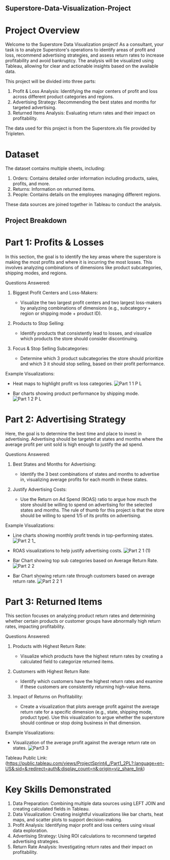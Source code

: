 ## Superstore-Data-Visualization-Project


# Project Overview
  Welcome to the Superstore Data Visualization project! As a consultant, your task is to analyze Superstore's operations to identify areas of profit and loss, recommend advertising strategies, and assess return rates to increase profitability and avoid bankruptcy. The analysis will be visualized using Tableau, allowing for clear and actionable insights based on the available data.

  This project will be divided into three parts:

  1. Profit & Loss Analysis: Identifying the major centers of profit and loss across different product categories and regions.
  2. Advertising Strategy: Recommending the best states and months for targeted advertising.
  3. Returned Items Analysis: Evaluating return rates and their impact on profitability.

The data used for this project is from the Superstore.xls file provided by Tripleten.

# Dataset

The dataset contains multiple sheets, including:

  1. Orders: Contains detailed order information including products, sales, profits, and more.
  2. Returns: Information on returned items.
  3. People: Contains details on the employees managing different regions.

  These data sources are joined together in Tableau to conduct the analysis.

## Project Breakdown
   
   # Part 1: Profits & Losses

   In this section, the goal is to identify the key areas where the superstore is making the most profits and where it is incurring the most losses. This involves analyzing combinations of dimensions like product subcategories, shipping modes, and regions.

Questions Answered:
  
  1. Biggest Profit Centers and Loss-Makers:

     - Visualize the two largest profit centers and two largest loss-makers by analyzing combinations of dimensions (e.g., subcategory + region or shipping mode + product ID).

  2. Products to Stop Selling:

     - Identify products that consistently lead to losses, and visualize which products the store should consider discontinuing.

  3. Focus & Stop Selling Subcategories:

     - Determine which 3 product subcategories the store should prioritize and which 3 it should stop selling, based on their profit performance.

Example Visualizations:
  - Heat maps to highlight profit vs loss categories.
![Part 1 1 P L](https://github.com/user-attachments/assets/5cceb2f1-ff72-48f8-813b-f67271581082)

  - Bar charts showing product performance by shipping mode.
![Part 1 2 P L](https://github.com/user-attachments/assets/b19e1567-f708-47a4-9810-019d9e8dbd38)


# Part 2: Advertising Strategy

Here, the goal is to determine the best time and place to invest in advertising. Advertising should be targeted at states and months where the average profit per unit sold is high enough to justify the ad spend.

Questions Answered:

  1. Best States and Months for Advertising:

     - Identify the 3 best combinations of states and months to advertise in, visualizing average profits for each month in these states.

  2. Justify Advertising Costs:

     - Use the Return on Ad Spend (ROAS) ratio to argue how much the store should be willing to spend on advertising for the selected states and months. The rule of thumb for this project is that the store should be willing to spend 1/5 of its profits on advertising.

Example Visualizations:

  - Line charts showing monthly profit trends in top-performing states.
![Part 2 1_](https://github.com/user-attachments/assets/5d4a2ac8-f37b-427d-8619-9eb5f03cb84c)

  - ROAS visualizations to help justify advertising costs.
![Part 2 1 (1)](https://github.com/user-attachments/assets/4d2e31ed-966a-4ed7-b315-859890df362a)

  - Bar Chart showing top sub categories based on Average Return Rate. 
![Part 2 2](https://github.com/user-attachments/assets/f9303dcd-c87b-4239-bffd-69a51758c722)

  - Bar Chart showing return rate through customers based on average return rate.
![Part 2 2 1](https://github.com/user-attachments/assets/78cec7fb-6147-4960-a6c4-809356427a02)


# Part 3: Returned Items

This section focuses on analyzing product return rates and determining whether certain products or customer groups have abnormally high return rates, impacting profitability.

Questions Answered:

  1. Products with Highest Return Rate:

     - Visualize which products have the highest return rates by creating a calculated field to categorize returned items.

  2. Customers with Highest Return Rate:

     - Identify which customers have the highest return rates and examine if these customers are consistently returning high-value items.

  3. Impact of Returns on Profitability:

     - Create a visualization that plots average profit against the average return rate for a specific dimension (e.g., state, shipping mode, product type). Use this visualization to argue whether the superstore should continue or stop doing business in that dimension.

Example Visualizations:

  - Visualization of the average profit against the average return rate on states. 
![Part3 3](https://github.com/user-attachments/assets/bf521d1e-d1f5-4279-878c-f88699259af7)

Tableau Public Link: (https://public.tableau.com/views/ProjectSprint4_/Part1_2PL?:language=en-US&:sid=&:redirect=auth&:display_count=n&:origin=viz_share_link)






# Key Skills Demonstrated

  1. Data Preparation: Combining multiple data sources using LEFT JOIN and creating calculated fields in Tableau.
  2. Data Visualization: Creating insightful visualizations like bar charts, heat maps, and scatter plots to support decision-making.
  3. Profit Analysis: Identifying major profit and loss centers using visual data exploration.
  4. Advertising Strategy: Using ROI calculations to recommend targeted advertising strategies.
  5. Return Rate Analysis: Investigating return rates and their impact on profitability.

